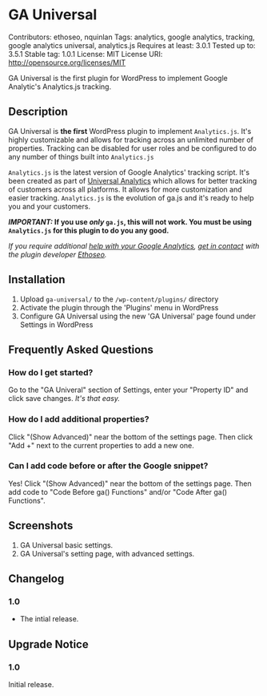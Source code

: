 # GA Universal
Contributors: ethoseo, nquinlan
Tags: analytics, google analytics, tracking, google analytics universal, analytics.js
Requires at least: 3.0.1
Tested up to: 3.5.1
Stable tag: 1.0.1
License: MIT
License URI: http://opensource.org/licenses/MIT

GA Universal is the first plugin for WordPress to implement Google Analytic's Analytics.js tracking.

## Description

GA Universal is **the first** WordPress plugin to implement `Analytics.js`. It's highly customizable and allows for tracking across an unlimited number of properties. Tracking can be disabled for user roles and be configured to do any number of things built into `Analytics.js`

`Analytics.js` is the latest version of Google Analytics' tracking script. It's been created as part of [Universal Analytics](http://support.google.com/analytics/bin/answer.py?hl=en&answer=2790010) which allows for better tracking of customers across all platforms. It allows for more customization and easier tracking. `Analytics.js` is the evolution of ga.js and it's ready to help you and your customers.

**_IMPORTANT:_ If you use _only_ `ga.js`, this will not work. You must be using `Analytics.js` for this plugin to do you any good.**

_If you require additional [help with your Google Analytics](http://www.ethoseo.com/analytics/), [get in contact](http://www.ethoseo.com/contact-us/) with the plugin developer [Ethoseo](http://ethoseo.com/)._

## Installation

1. Upload `ga-universal/` to the `/wp-content/plugins/` directory
1. Activate the plugin through the 'Plugins' menu in WordPress
1. Configure GA Universal using the new 'GA Universal' page found under Settings in WordPress

## Frequently Asked Questions

### How do I get started?

Go to the "GA Univeral" section of Settings, enter your "Property ID" and click save changes. _It's that easy._

### How do I add additional properties?

Click "(Show Advanced)" near the bottom of the settings page. Then click "Add +" next to the current properties to add a new one.

### Can I add code before or after the Google snippet?

Yes! Click "(Show Advanced)" near the bottom of the settings page. Then add code to "Code Before ga() Functions" and/or "Code After ga() Functions".

## Screenshots

1. GA Universal basic settings.
2. GA Universal's setting page, with advanced settings.

## Changelog

### 1.0
* The intial release.

## Upgrade Notice

### 1.0
Initial release.
